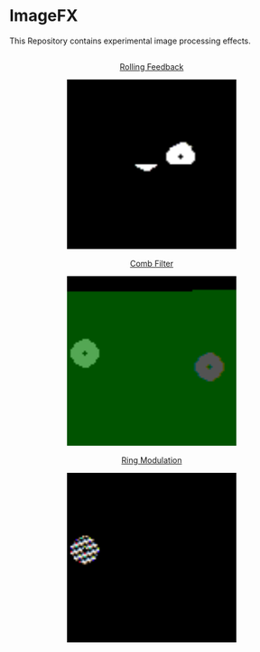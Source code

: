 # ImageFX
This Repository contains experimental image processing effects. 
##
<p align="center">  
  <a href="https://github.com/zeloe/ImageFX/blob/main/01_RollingFeedback/DESC.md" style="text-align:center">Rolling Feedback</a>
  </center> </p>


<p align="center">
<img src="/01_RollingFeedback/Renders/rolling_feedback.gif" width=300 height=300 loop=infinite>
</p >


<p align="center">  
  <a href="https://github.com/zeloe/ImageFX/blob/main/02_CombFilter/DESC.md" style="text-align:center">Comb Filter</a>
  </center> </p>


<p align="center">
<img src="/02_CombFilter/Renders/image_comb_filter.gif" width=300 height=300 loop=infinite>
</p >



<p align="center">  
  <a href="https://github.com/zeloe/ImageFX/blob/main/03_RingModulation/DESC.md" style="text-align:center">Ring Modulation</a>
  </center> </p>


<p align="center">
<img src="/03_Ringmodulation/Renders/image_ringmodulation.gif" width=300 height=300 loop=infinite>
</p >

